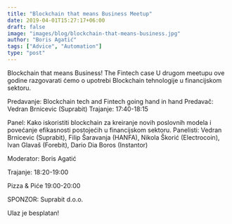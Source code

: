 ```yaml
---
title: "Blockchain that means Business Meetup"
date: 2019-04-01T15:27:17+06:00
draft: false
image: "images/blog/blockchain-that-means-business.jpg"
author: "Boris Agatić"
tags: ["Advice", "Automation"]
type: "post"
---
```


Blockchain that means Business! The Fintech case
U drugom meetupu ove godine razgovarati ćemo o upotrebi Blockchain tehnologije u financijskom sektoru.

Predavanje: Blockchain tech and Fintech going hand in hand
Predavač: Vedran Brnicevic (Suprabit)
Trajanje: 17:40-18:15

Panel: Kako iskoristiti blockchain za kreiranje novih poslovnih modela i povećanje efikasnosti postojećih u financijskom sektoru. Panelisti: Vedran Brnicevic (Suprabit), Filip Šaravanja (HANFA), Nikola Škorić (Electrocoin), Ivan Glavaš (Forebit), Dario Dia Boros (Instantor)

Moderator: Boris Agatić

Trajanje: 18:20-19:00

Pizza & Piće
19:00-20:00

SPONZOR: Suprabit d.o.o.

Ulaz je besplatan!
